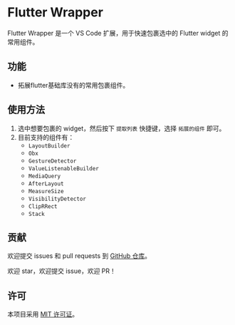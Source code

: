 # Flutter Wrapper

Flutter Wrapper 是一个 VS Code 扩展，用于快速包裹选中的 Flutter widget 的常用组件。

## 功能

- 拓展flutter基础库没有的常用包裹组件。

## 使用方法

1. 选中想要包裹的 widget，然后按下 `提取列表` 快捷键，选择 `拓展的组件` 即可。
2. 目前支持的组件有：
    - `LayoutBuilder`
    - `Obx`
    - `GestureDetector`
    - `ValueListenableBuilder`
    - `MediaQuery`
    - `AfterLayout`
    - `MeasureSize`
    - `VisibilityDetector`
    - `ClipRRect`
    - `Stack`

## 贡献

欢迎提交 issues 和 pull requests 到 [GitHub 仓库](https://github.com/ke112/vscode_plugins)。

欢迎 star，欢迎提交 issue，欢迎 PR！

## 许可

本项目采用 [MIT 许可证](LICENSE)。
